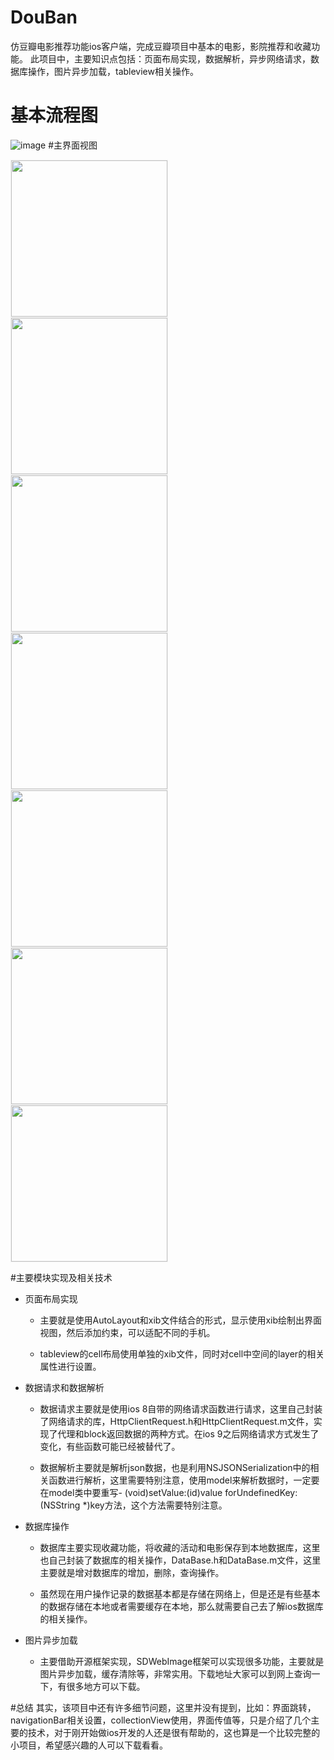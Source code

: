 # DouBan
仿豆瓣电影推荐功能ios客户端，完成豆瓣项目中基本的电影，影院推荐和收藏功能。 此项目中，主要知识点包括：页面布局实现，数据解析，异步网络请求，数据库操作，图片异步加载，tableview相关操作。
# 基本流程图
![image](https://github.com/sjaiwl/image_folder/blob/master/DouBan/豆瓣流程图.png)
#主界面视图
<div class='row'>
        <img src='https://github.com/sjaiwl/image_folder/blob/master/DouBan/活动列表.png' width="250px" style='border: #f1f1f1 solid 1px'/>
        <img src='https://github.com/sjaiwl/image_folder/blob/master/DouBan/电影列表(collection).png' width="250px" style='border: #f1f1f1 solid 1px'/>
        <img src='https://github.com/sjaiwl/image_folder/blob/master/DouBan/影院列表.png' width="250px" style='border: #f1f1f1 solid 1px'/>
        <img src='https://github.com/sjaiwl/image_folder/blob/master/DouBan/用户页面.png' width="250px" style='border: #f1f1f1 solid 1px'/>
        <img src='https://github.com/sjaiwl/image_folder/blob/master/DouBan/电影列表(list).png' width="250px" style='border: #f1f1f1 solid 1px'/>
        <img src='https://github.com/sjaiwl/image_folder/blob/master/DouBan/活动详情.png' width="250px" style='border: #f1f1f1 solid 1px'/>
        <img src='https://github.com/sjaiwl/image_folder/blob/master/DouBan/电影详情.png' width="250px" style='border: #f1f1f1 solid 1px'/>
    </div>
    
#主要模块实现及相关技术
* 页面布局实现
  * 主要就是使用AutoLayout和xib文件结合的形式，显示使用xib绘制出界面视图，然后添加约束，可以适配不同的手机。
 
  * tableview的cell布局使用单独的xib文件，同时对cell中空间的layer的相关属性进行设置。

* 数据请求和数据解析
  * 数据请求主要就是使用ios 8自带的网络请求函数进行请求，这里自己封装了网络请求的库，HttpClientRequest.h和HttpClientRequest.m文件，实现了代理和block返回数据的两种方式。在ios 9之后网络请求方式发生了变化，有些函数可能已经被替代了。

  * 数据解析主要就是解析json数据，也是利用NSJSONSerialization中的相关函数进行解析，这里需要特别注意，使用model来解析数据时，一定要在model类中要重写- (void)setValue:(id)value forUndefinedKey:(NSString *)key方法，这个方法需要特别注意。

* 数据库操作
  * 数据库主要实现收藏功能，将收藏的活动和电影保存到本地数据库，这里也自己封装了数据库的相关操作，DataBase.h和DataBase.m文件，这里主要就是增对数据库的增加，删除，查询操作。

  * 虽然现在用户操作记录的数据基本都是存储在网络上，但是还是有些基本的数据存储在本地或者需要缓存在本地，那么就需要自己去了解ios数据库的相关操作。

* 图片异步加载
  * 主要借助开源框架实现，SDWebImage框架可以实现很多功能，主要就是图片异步加载，缓存清除等，非常实用。下载地址大家可以到网上查询一下，有很多地方可以下载。


#总结
其实，该项目中还有许多细节问题，这里并没有提到，比如：界面跳转，navigationBar相关设置，collectionView使用，界面传值等，只是介绍了几个主要的技术，对于刚开始做ios开发的人还是很有帮助的，这也算是一个比较完整的小项目，希望感兴趣的人可以下载看看。
